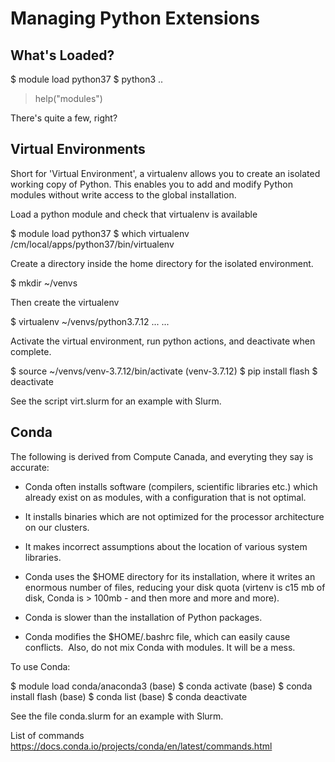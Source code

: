 # Managing Python Extensions

## What's Loaded?

$ module load python37
$ python3
..
> help("modules")

There's quite a few, right?

## Virtual Environments

Short for 'Virtual Environment', a virtualenv allows you to create an isolated working copy of Python. This enables you to add and modify 
Python modules without write access to the global installation.

Load a python module and check that virtualenv is available

$ module load python37
$ which virtualenv
/cm/local/apps/python37/bin/virtualenv

Create a directory inside the home directory for the isolated environment.

$ mkdir ~/venvs

Then create the virtualenv

$ virtualenv ~/venvs/python3.7.12
...
...


Activate the virtual environment, run python actions, and deactivate when complete.

$ source ~/venvs/venv-3.7.12/bin/activate
(venv-3.7.12) $ pip install flash
$ deactivate

See the script virt.slurm for an example with Slurm.

## Conda

The following is derived from Compute Canada, and everyting they say is accurate: ​ 

* Conda often installs software (compilers, scientific  libraries etc.) which already exist on as modules, with a configuration that is not optimal.

* It installs binaries which are not optimized for the processor architecture on our clusters.

* It makes incorrect assumptions about the location of various system libraries.

* Conda uses the $HOME directory for its installation, where it writes an enormous number of files, reducing your disk quota (virtenv is c15 
mb of disk, Conda is > 100mb - and then more and more and more).

* Conda is slower than the installation of Python packages.

* Conda modifies the $HOME/.bashrc file, which can easily cause conflicts.
​
Also, do not mix Conda with modules. It will be a mess.


To use Conda:

$ module load conda/anaconda3
(base) $ conda activate
(base) $ conda install flash
(base) $ conda list
(base) $ conda deactivate


See the file conda.slurm for an example with Slurm.

List of commands
https://docs.conda.io/projects/conda/en/latest/commands.html
